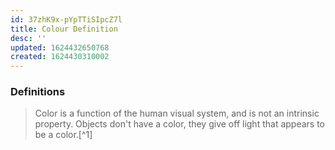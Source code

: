 ```yaml
---
id: 37zhK9x-pYpTTiSIpcZ7l
title: Colour Definition
desc: ''
updated: 1624432650768
created: 1624430310002
---
```


### Definitions

> Color is a function of the human visual system, and is not an intrinsic property. Objects don't have a color, they give off light that appears to be a color.[^1]
